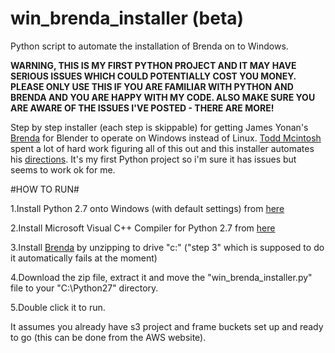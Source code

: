 # win_brenda_installer (beta)
Python script to automate the installation of Brenda on to Windows.


**WARNING, THIS IS MY FIRST PYTHON PROJECT AND IT MAY HAVE SERIOUS ISSUES WHICH COULD POTENTIALLY COST YOU MONEY. PLEASE ONLY USE THIS IF YOU ARE FAMILIAR WITH PYTHON AND BRENDA AND YOU ARE HAPPY WITH MY CODE. ALSO MAKE SURE YOU ARE AWARE OF THE ISSUES I'VE POSTED - THERE ARE MORE!**


Step by step installer (each step is skippable) for getting James Yonan's [Brenda](https://github.com/jamesyonan/brenda) for Blender to operate on Windows instead of Linux. [Todd Mcintosh](https://www.blendernetwork.org/todd-mcintosh) spent a lot of hard work figuring all of this out and this installer automates his [directions](http://brendapro.com/forum/viewtopic.php?f=0&t=76&sid=e6bc8c5335e35bab0605da5a5a6f9965). It's my first Python project so i'm sure it has issues but seems to work ok for me.
 
#HOW TO RUN#

1.Install Python 2.7 onto Windows (with default settings) from [here](https://www.python.org/downloads/)

2.Install Microsoft Visual C++ Compiler for Python 2.7 from [here](https://www.microsoft.com/en-gb/download/details.aspx?id=44266)

3.Install [Brenda](https://github.com/jamesyonan/brenda) by unzipping to drive "c:\" ("step 3" which is supposed to do it automatically fails at the moment)

4.Download the zip file, extract it and move the "win_brenda_installer.py" file to your "C:\Python27" directory. 

5.Double click it to run. 

It assumes you already have s3 project and frame buckets set up and ready to go (this can be done from the AWS website). 
